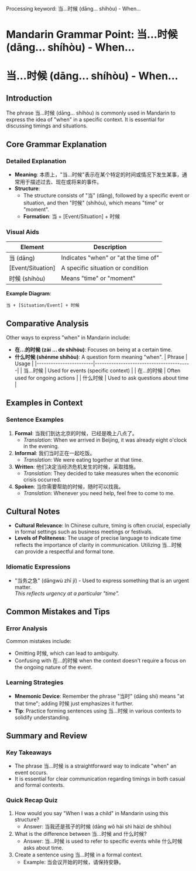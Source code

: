 Processing keyword: 当…时候 (dāng… shíhòu) - When...
# Mandarin Grammar Point: 当…时候 (dāng… shíhòu) - When...
# 当...时候 (dāng... shíhòu) - When...
## Introduction
The phrase 当...时候 (dāng... shíhòu) is commonly used in Mandarin to express the idea of "when" in a specific context. It is essential for discussing timings and situations.
## Core Grammar Explanation
### Detailed Explanation
- **Meaning**: 本质上，"当...时候"表示在某个特定的时间或情况下发生某事，通常用于描述过去、现在或将来的事件。
- **Structure**: 
  - The structure consists of "当" (dāng), followed by a specific event or situation, and then "时候" (shíhòu), which means "time" or "moment".
  - **Formation**: 当 + [Event/Situation] + 时候
### Visual Aids
| Element            | Description                                    |
|--------------------|------------------------------------------------|
| 当 (dāng)         | Indicates "when" or "at the time of"          |
| [Event/Situation] | A specific situation or condition               |
| 时候 (shíhòu)    | Means "time" or "moment"                       |
**Example Diagram**: 
```
当 + [Situation/Event] + 时候
```
## Comparative Analysis
Other ways to express "when" in Mandarin include:
- **在...的时候 (zài ... de shíhòu)**: Focuses on being at a certain time.
- **什么时候 (shénme shíhòu)**: A question form meaning "when".
| Phrase                  | Usage                                   |
|------------------------|-----------------------------------------|
| 当...时候              | Used for events (specific context)     |
| 在...的时候            | Often used for ongoing actions          |
| 什么时候               | Used to ask questions about time        |
## Examples in Context
### Sentence Examples
1. **Formal**: 当我们到达北京的时候，已经是晚上八点了。
   - *Translation*: When we arrived in Beijing, it was already eight o'clock in the evening.
2. **Informal**: 我们当时正在一起吃饭。
   - *Translation*: We were eating together at that time.
3. **Written**: 他们决定当经济危机发生的时候，采取措施。
   - *Translation*: They decided to take measures when the economic crisis occurred.
4. **Spoken**: 当你需要帮助的时候，随时可以找我。
   - *Translation*: Whenever you need help, feel free to come to me.
## Cultural Notes
- **Cultural Relevance**: In Chinese culture, timing is often crucial, especially in formal settings such as business meetings or festivals.
- **Levels of Politeness**: The usage of precise language to indicate time reflects the importance of clarity in communication. Utilizing 当...时候 can provide a respectful and formal tone.
### Idiomatic Expressions
- "当务之急" (dāngwù zhī jí) - Used to express something that is an urgent matter.  
   *This reflects urgency at a particular "time".*
## Common Mistakes and Tips
### Error Analysis
Common mistakes include:
- Omitting 时候, which can lead to ambiguity.
- Confusing with 在...的时候 when the context doesn't require a focus on the ongoing nature of the event.
### Learning Strategies
- **Mnemonic Device**: Remember the phrase "当时" (dāng shí) means "at that time"; adding 时候 just emphasizes it further. 
- **Tip**: Practice forming sentences using 当...时候 in various contexts to solidify understanding.
## Summary and Review
### Key Takeaways
- The phrase 当...时候 is a straightforward way to indicate "when" an event occurs.
- It is essential for clear communication regarding timings in both casual and formal contexts.
### Quick Recap Quiz
1. How would you say "When I was a child" in Mandarin using this structure?
   - Answer: 当我还是孩子的时候 (dāng wǒ hái shì háizi de shíhòu)
2. What is the difference between 当...时候 and 什么时候?
   - Answer: 当...时候 is used to refer to specific events while 什么时候 asks about time.
3. Create a sentence using 当...时候 in a formal context.
   - Example: 当会议开始的时候，请保持安静。
